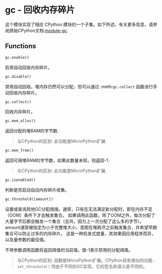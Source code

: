 gc - 回收内存碎片
==========================================

这个模块实现了相应 CPython 模块的一个子集，如下所述。有关更多信息，请参阅原始CPython文档:[module-gc](https://docs.python.org/zh-cn/3/library/gc.html#module-gc).

Functions
---------

```python
gc.enable()
```
   启用自动回收内存碎片。

```python
gc.disable()
```
  禁用自动回收。堆内存仍然可以分配，但可以通过 :meth:`gc.collect` 函数进行手动回收内存碎片。


```python
gc.collect()
```
   回收内存碎片。

```python
gc.mem_alloc()
```
返回分配的堆RAM的字节数.
> 与CPython的区别:
> 此功能是MicroPython扩展.

```python
gc.mem_free()
```
   返回可用堆RAM的字节数，如果此数量未知，则返回-1.

> 与CPython的区别:
> 此功能是MicroPython扩展.

```python
gc.isenabled()
```
  判断是否启动自动内存碎片收集。

```python
gc.threshold([amount])
```
   设置或查询其他GC分配阈值。通常，只有在无法满足新分配时，即在内存不足（OOM）条件下才会触发集合。
   如果调用此函数，除了OOM之外，每次分配了大量字节后都会触发一个集合（总共，因为上一次分配了这么多的字节）。
   amount通常被指定为小于完整堆大小，意图在堆耗尽之前触发集合，并希望早期集合可以防止过多的内存碎片。
   这是一种启发式度量，其效果因应用程序而异，以及量参数的最佳值。

   不带参数调用函数将返回阈值的当前值。值-1表示禁用的分配阈值。

> 与CPython的区别:
> 函数是MicroPython扩展。CPython具有类似的功能 - ``set_threshold()`` 但由于不同的GC实现，它的签名和语义是不同的。
